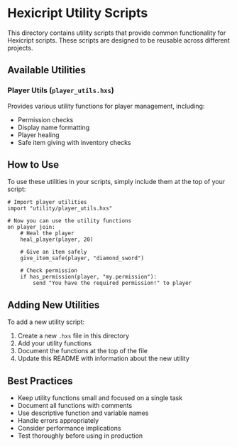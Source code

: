 # Hexicript Utility Scripts

This directory contains utility scripts that provide common functionality for Hexicript scripts. These scripts are designed to be reusable across different projects.

## Available Utilities

### Player Utils (`player_utils.hxs`)
Provides various utility functions for player management, including:
- Permission checks
- Display name formatting
- Player healing
- Safe item giving with inventory checks

## How to Use

To use these utilities in your scripts, simply include them at the top of your script:

```hxs
# Import player utilities
import "utility/player_utils.hxs"

# Now you can use the utility functions
on player join:
    # Heal the player
    heal_player(player, 20)
    
    # Give an item safely
    give_item_safe(player, "diamond_sword")
    
    # Check permission
    if has_permission(player, "my.permission"):
        send "You have the required permission!" to player
```

## Adding New Utilities

To add a new utility script:
1. Create a new `.hxs` file in this directory
2. Add your utility functions
3. Document the functions at the top of the file
4. Update this README with information about the new utility

## Best Practices

- Keep utility functions small and focused on a single task
- Document all functions with comments
- Use descriptive function and variable names
- Handle errors appropriately
- Consider performance implications
- Test thoroughly before using in production

